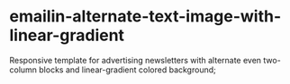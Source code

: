 # emailin-alternate-text-image-with-linear-gradient
Responsive template for advertising newsletters with alternate even two-column blocks and linear-gradient colored background;
